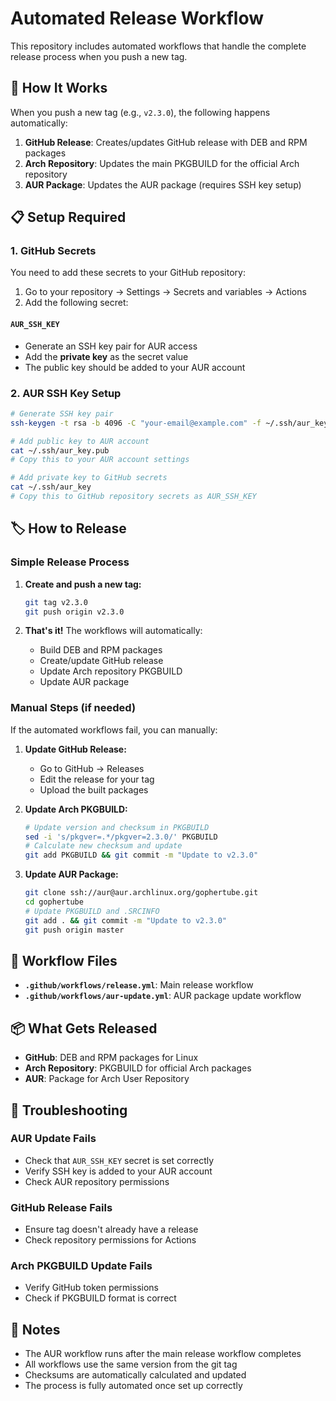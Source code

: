 # Automated Release Workflow

This repository includes automated workflows that handle the complete release process when you push a new tag.

## 🚀 How It Works

When you push a new tag (e.g., `v2.3.0`), the following happens automatically:

1. **GitHub Release**: Creates/updates GitHub release with DEB and RPM packages
2. **Arch Repository**: Updates the main PKGBUILD for the official Arch repository
3. **AUR Package**: Updates the AUR package (requires SSH key setup)

## 📋 Setup Required

### 1. GitHub Secrets

You need to add these secrets to your GitHub repository:

1. Go to your repository → Settings → Secrets and variables → Actions
2. Add the following secret:

#### `AUR_SSH_KEY`
- Generate an SSH key pair for AUR access
- Add the **private key** as the secret value
- The public key should be added to your AUR account

### 2. AUR SSH Key Setup

```bash
# Generate SSH key pair
ssh-keygen -t rsa -b 4096 -C "your-email@example.com" -f ~/.ssh/aur_key

# Add public key to AUR account
cat ~/.ssh/aur_key.pub
# Copy this to your AUR account settings

# Add private key to GitHub secrets
cat ~/.ssh/aur_key
# Copy this to GitHub repository secrets as AUR_SSH_KEY
```

## 🏷️ How to Release

### Simple Release Process

1. **Create and push a new tag:**
   ```bash
   git tag v2.3.0
   git push origin v2.3.0
   ```

2. **That's it!** The workflows will automatically:
   - Build DEB and RPM packages
   - Create/update GitHub release
   - Update Arch repository PKGBUILD
   - Update AUR package

### Manual Steps (if needed)

If the automated workflows fail, you can manually:

1. **Update GitHub Release:**
   - Go to GitHub → Releases
   - Edit the release for your tag
   - Upload the built packages

2. **Update Arch PKGBUILD:**
   ```bash
   # Update version and checksum in PKGBUILD
   sed -i 's/pkgver=.*/pkgver=2.3.0/' PKGBUILD
   # Calculate new checksum and update
   git add PKGBUILD && git commit -m "Update to v2.3.0"
   ```

3. **Update AUR Package:**
   ```bash
   git clone ssh://aur@aur.archlinux.org/gophertube.git
   cd gophertube
   # Update PKGBUILD and .SRCINFO
   git add . && git commit -m "Update to v2.3.0"
   git push origin master
   ```

## 🔧 Workflow Files

- **`.github/workflows/release.yml`**: Main release workflow
- **`.github/workflows/aur-update.yml`**: AUR package update workflow

## 📦 What Gets Released

- **GitHub**: DEB and RPM packages for Linux
- **Arch Repository**: PKGBUILD for official Arch packages
- **AUR**: Package for Arch User Repository

## 🐛 Troubleshooting

### AUR Update Fails
- Check that `AUR_SSH_KEY` secret is set correctly
- Verify SSH key is added to your AUR account
- Check AUR repository permissions

### GitHub Release Fails
- Ensure tag doesn't already have a release
- Check repository permissions for Actions

### Arch PKGBUILD Update Fails
- Verify GitHub token permissions
- Check if PKGBUILD format is correct

## 📝 Notes

- The AUR workflow runs after the main release workflow completes
- All workflows use the same version from the git tag
- Checksums are automatically calculated and updated
- The process is fully automated once set up correctly 